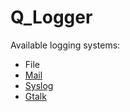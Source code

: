 Q_Logger
========

Available logging systems:

 * File
 * [Mail](http://ru.php.net/manual/en/function.mail.php)
 * [Syslog](http://php.net/manual/en/function.syslog.php)
 * [Gtalk](http://gtalk-hook.appspot.com/)
